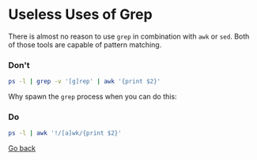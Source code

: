 # Useless Uses of Grep

There is almost no reason to use `grep` in combination with `awk` or `sed`.  Both of those tools are capable of
pattern matching.

### Don't

``` bash
ps -l | grep -v '[g]rep' | awk '{print $2}'
```

Why spawn the `grep` process when you can do this:

### Do

``` bash
ps -l | awk '!/[a]wk/{print $2}'
```

[Go back](./uuos.md)

